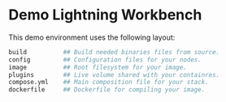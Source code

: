 # Demo Lightning Workbench

This demo environment uses the following layout:

```bash
build          ## Build needed binaries files from source.
config         ## Configuration files for your nodes.
image          ## Root filesystem for your image.
plugins        ## Live volume shared with your containres.
compose.yml    ## Main composition file for your stack.
dockerfile     ## Dockerfile for compiling your image.
```

